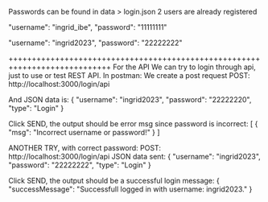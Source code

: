 Passwords can be found in data > login.json
2 users are already registered


"username": "ingrid_ibe",
"password": "11111111"


"username": "ingrid2023",
"password": "22222222"



++++++++++++++++++++++++++++++++++++++++++++++++++++++++++++++++++++++++++++
For the API
We can try to login through api, just to use or test REST API.
In postman: 
We create a post request
POST:  http://localhost:3000/login/api

And JSON data is: 
{
    "username": "ingrid2023",
    "password": "22222220",
    "type": "Login"
}

Click SEND, the output should be error msg since password is incorrect: 
[
    {
        "msg": "Incorrect username or password!"
    }
]


ANOTHER TRY, with correct password: 
POST: http://localhost:3000/login/api
JSON data sent: 
{
    "username": "ingrid2023",
    "password": "22222222",
    "type": "Login"
}

Click SEND, the output should be a successful login message: 
{
    "successMessage": "Successfull logged in with username: ingrid2023."
}

